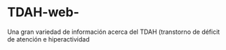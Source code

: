# TDAH-web-
Una gran variedad de información acerca del TDAH (transtorno de déficit de atención e hiperactividad 

